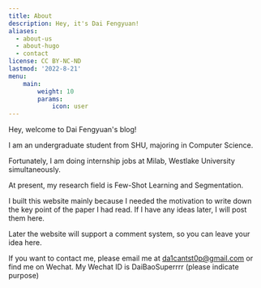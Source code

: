 ```yaml
---
title: About
description: Hey, it's Dai Fengyuan!
aliases:
  - about-us
  - about-hugo
  - contact
license: CC BY-NC-ND
lastmod: '2022-8-21'
menu:
    main: 
        weight: 10
        params:
            icon: user
---
```


Hey, welcome to Dai Fengyuan's blog!

I am an undergraduate student from SHU, majoring in Computer Science. 

Fortunately, I am doing internship jobs at Milab, Westlake University simultaneously. 

At present, my research field is Few-Shot Learning and Segmentation. 

I built this website mainly because I needed the motivation to write down the key point of the paper I had read. If I have any ideas later, I will post them here.

Later the website will support a comment system, so you can leave your idea here.

If you want to contact me, please email me at da1cantst0p@gmail.com or find me on Wechat. My Wechat ID is DaiBaoSuperrrr (please indicate purpose) 

